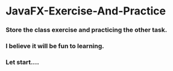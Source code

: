 # JavaFX-Exercise-And-Practice

### Store the class exercise and practicing the other task.

### I believe it will be fun to learning.

### Let start....
